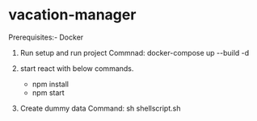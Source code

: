 # vacation-manager
Prerequisites:- Docker

1. Run setup and run project
   Commnad: docker-compose up --build -d

2. start react with below commands.
   - npm install 
   - npm start

3. Create dummy data
   Command: sh shellscript.sh
